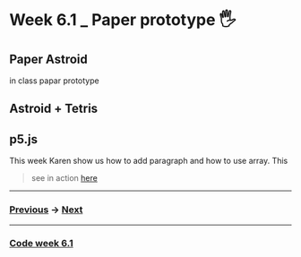 # Week 6.1 _ Paper prototype :raised_hand_with_fingers_splayed:

## Paper Astroid 

in class papar prototype

## Astroid + Tetris


## p5.js

This week Karen show us how to add paragraph and how to use array. This 

> see in action [here](http://127.0.0.1:8408/)

-------------------------------------------------
### [Previous](https://github.com/napasornc/c0dew0rd/tree/master/week%2005) -> [Next](https://github.com/napasornc/c0dew0rd/tree/master/week%2006.2) 
-------------------------------------------------
### [Code week 6.1](https://github.com/napasornc/c0dew0rd/tree/master/processing/week%2006.1) 

